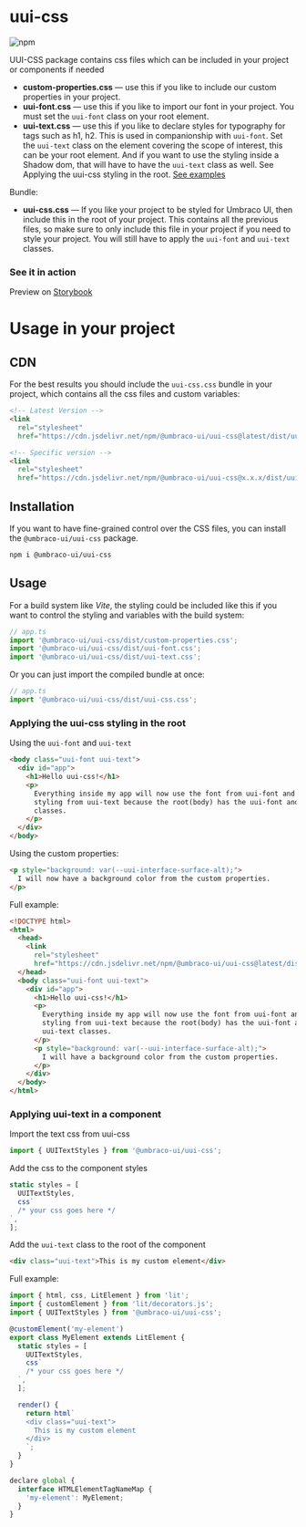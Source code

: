 # uui-css

![npm](https://img.shields.io/npm/v/@umbraco-ui/uui-css?logoColor=%231B264F)

UUI-CSS package contains css files which can be included in your project or components if needed

- **custom-properties.css** — use this if you like to include our custom properties in your project.
- **uui-font.css** — use this if you like to import our font in your project. You must set the `uui-font` class on your root element.
- **uui-text.css** — use this if you like to declare styles for typography for tags such as h1, h2. This is used in companionship with `uui-font`. Set the `uui-text` class on the element covering the scope of interest, this can be your root element. And if you want to use the styling inside a Shadow dom, that will have to have the `uui-text` class as well. See Applying the uui-css styling in the root.
  [See examples](#Usage)

Bundle:

- **uui-css.css** — If you like your project to be styled for Umbraco UI, then include this in the root of your project. This contains all the previous files, so make sure to only include this file in your project if you need to style your project. You will still have to apply the `uui-font` and `uui-text` classes.

### See it in action

Preview on [Storybook](https://uui.umbraco.com/?path=/story/uui-)

# Usage in your project

## CDN

For the best results you should include the `uui-css.css` bundle in your project, which contains all the css files and custom variables:

```html
<!-- Latest Version -->
<link
  rel="stylesheet"
  href="https://cdn.jsdelivr.net/npm/@umbraco-ui/uui-css@latest/dist/uui-css.css" />

<!-- Specific version -->
<link
  rel="stylesheet"
  href="https://cdn.jsdelivr.net/npm/@umbraco-ui/uui-css@x.x.x/dist/uui-css.css" />
```

## Installation

If you want to have fine-grained control over the CSS files, you can install the `@umbraco-ui/uui-css` package.

```zsh
npm i @umbraco-ui/uui-css
```

## Usage

For a build system like _Vite_, the styling could be included like this if you want to control the styling and variables with the build system:

```ts
// app.ts
import '@umbraco-ui/uui-css/dist/custom-properties.css';
import '@umbraco-ui/uui-css/dist/uui-font.css';
import '@umbraco-ui/uui-css/dist/uui-text.css';
```

Or you can just import the compiled bundle at once:

```ts
// app.ts
import '@umbraco-ui/uui-css/dist/uui-css.css';
```

### Applying the uui-css styling in the root

Using the `uui-font` and `uui-text`

```html
<body class="uui-font uui-text">
  <div id="app">
    <h1>Hello uui-css!</h1>
    <p>
      Everything inside my app will now use the font from uui-font and tag
      styling from uui-text because the root(body) has the uui-font and uui-text
      classes.
    </p>
  </div>
</body>
```

Using the custom properties:

```html
<p style="background: var(--uui-interface-surface-alt);">
  I will now have a background color from the custom properties.
</p>
```

Full example:

```html
<!DOCTYPE html>
<html>
  <head>
    <link
      rel="stylesheet"
      href="https://cdn.jsdelivr.net/npm/@umbraco-ui/uui-css@latest/dist/uui-css.css" />
  </head>
  <body class="uui-font uui-text">
    <div id="app">
      <h1>Hello uui-css!</h1>
      <p>
        Everything inside my app will now use the font from uui-font and tag
        styling from uui-text because the root(body) has the uui-font and
        uui-text classes.
      </p>
      <p style="background: var(--uui-interface-surface-alt);">
        I will have a background color from the custom properties.
      </p>
    </div>
  </body>
</html>
```

### Applying uui-text in a component

Import the text css from uui-css

```js
import { UUITextStyles } from '@umbraco-ui/uui-css';
```

Add the css to the component styles

```js
static styles = [
  UUITextStyles,
  css`
  /* your css goes here */
`,
];
```

Add the `uui-text` class to the root of the component

```html
<div class="uui-text">This is my custom element</div>
```

Full example:

```js
import { html, css, LitElement } from 'lit';
import { customElement } from 'lit/decorators.js';
import { UUITextStyles } from '@umbraco-ui/uui-css';

@customElement('my-element')
export class MyElement extends LitElement {
  static styles = [
    UUITextStyles,
    css`
    /* your css goes here */
  `,
  ];

  render() {
    return html`
    <div class="uui-text">
      This is my custom element
    </div>
    `;
  }
}

declare global {
  interface HTMLElementTagNameMap {
    'my-element': MyElement;
  }
}
```
